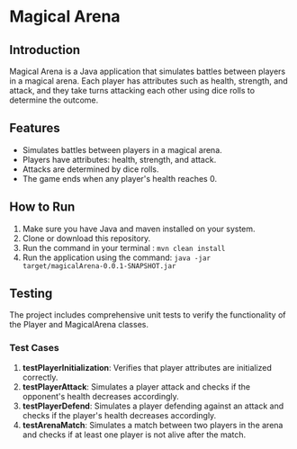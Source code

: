 # Magical Arena

## Introduction
Magical Arena is a Java application that simulates battles between players in a magical arena. Each player has attributes such as health, strength, and attack, and they take turns attacking each other using dice rolls to determine the outcome.

## Features
- Simulates battles between players in a magical arena.
- Players have attributes: health, strength, and attack.
- Attacks are determined by dice rolls.
- The game ends when any player's health reaches 0.

## How to Run
1. Make sure you have Java and maven installed on your system.
2. Clone or download this repository.
3. Run the command in your terminal : `mvn clean install`
4. Run the application using the command: `java -jar target/magicalArena-0.0.1-SNAPSHOT.jar`

## Testing
The project includes comprehensive unit tests to verify the functionality of the Player and MagicalArena classes.

### Test Cases
1. **testPlayerInitialization**: Verifies that player attributes are initialized correctly.
2. **testPlayerAttack**: Simulates a player attack and checks if the opponent's health decreases accordingly.
3. **testPlayerDefend**: Simulates a player defending against an attack and checks if the player's health decreases accordingly.
4. **testArenaMatch**: Simulates a match between two players in the arena and checks if at least one player is not alive after the match.
